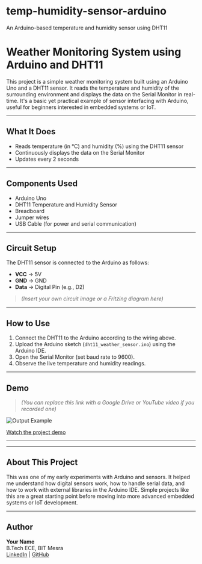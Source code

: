 # temp-humidity-sensor-arduino
An Arduino-based temperature and humidity sensor using DHT11
# Weather Monitoring System using Arduino and DHT11

This project is a simple weather monitoring system built using an Arduino Uno and a DHT11 sensor. It reads the temperature and humidity of the surrounding environment and displays the data on the Serial Monitor in real-time. It's a basic yet practical example of sensor interfacing with Arduino, useful for beginners interested in embedded systems or IoT.

---

## What It Does

- Reads temperature (in °C) and humidity (%) using the DHT11 sensor
- Continuously displays the data on the Serial Monitor
- Updates every 2 seconds

---

## Components Used

- Arduino Uno
- DHT11 Temperature and Humidity Sensor
- Breadboard
- Jumper wires
- USB Cable (for power and serial communication)

---

## Circuit Setup

The DHT11 sensor is connected to the Arduino as follows:

- **VCC** → 5V
- **GND** → GND
- **Data** → Digital Pin (e.g., D2)

> *(Insert your own circuit image or a Fritzing diagram here)*

---

## How to Use

1. Connect the DHT11 to the Arduino according to the wiring above.
2. Upload the Arduino sketch (`dht11_weather_sensor.ino`) using the Arduino IDE.
3. Open the Serial Monitor (set baud rate to 9600).
4. Observe the live temperature and humidity readings.

---

## Demo

> *(You can replace this link with a Google Drive or YouTube video if you recorded one)*

![Output Example](output.jpg)

[Watch the project demo](https://drive.google.com/your-demo-video-link)

---





---

## About This Project

This was one of my early experiments with Arduino and sensors. It helped me understand how digital sensors work, how to handle serial data, and how to work with external libraries in the Arduino IDE. Simple projects like this are a great starting point before moving into more advanced embedded systems or IoT development.

---

## Author

**Your Name**  
B.Tech ECE, BIT Mesra  
[LinkedIn](https://linkedin.com/in/yourusername) | [GitHub](https://github.com/yourusername)


